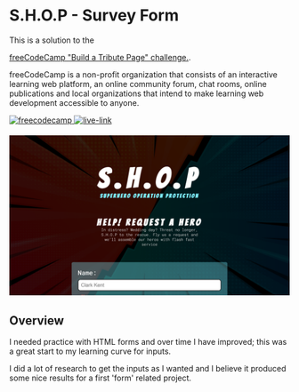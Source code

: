 ﻿<h1>S.H.O.P - Survey Form</h1>
 This is a solution to the

[freeCodeCamp "Build a Tribute Page" challenge.](https://www.freecodecamp.org/learn/responsive-web-design/responsive-web-design-projects/build-a-survey-form).

freeCodeCamp is a non-profit organization that consists of an interactive learning web platform, an online community forum, chat rooms, online publications and local organizations that intend to make learning web development accessible to anyone.

<!-- REPLACE HREFS -->
<a href="https://www.freecodecamp.org/learn/responsive-web-design/responsive-web-design-projects/build-a-survey-form" target="_blank">
  <img src=https://img.shields.io/badge/solution-3e54a3?&style=for-the-badge&logo=freecodecamp&logoColor=white alt=freecodecamp style="margin-bottom: 5px;" />
</a>
<a href="https://jovial-curran-ecae92.netlify.app/" target="_blank">
  <img src=https://img.shields.io/badge/live%20demo-lightgreen?&style=for-the-badge&logo=html5&logoColor=333 alt=live-link style="margin-bottom: 5px;" />
</a>

![](./assets/hero-screenshot.png)

<h2>Overview</h2>
<p>
I needed practice with HTML forms and over time I have improved; this was a great start to my learning curve for inputs. 
 
I did a lot of research to get the inputs as I wanted and I believe it produced some nice results for a first 'form' related project.
</p>
